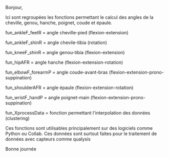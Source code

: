 Bonjour,

Ici sont regroupées les fonctions permettant le calcul des angles de la cheville, genou, hanche, poignet, coude et épaule.


fun_ankleF_feetR = angle cheville-pied (flexion-extension)

fun_ankleF_shinR = angle chevile-tibia (rotation)

fun_kneeF_shinR = angle genou-tibia (flexion-extension)

fun_hipAFR = angle hanche (flexion-extension-rotation)

fun_elbowF_forearmP = angle coude-avant-bras (flexion-extension-prono-suppination)

fun_shoulderAFR = angle épaule (flexion-extension-rotation)

fun_wristF_handP = angle poignet-main (flexion-extension-prono-suppination)

fun_XprocessData = fonction permettant l'interpolation des données (clustering)


Ces fonctions sont utilisables principalement sur des logiciels comme Python ou Collab. 
Ces données sont surtout faites pour le traitement de données avec capteurs comme qualysis 

Bonne journée

